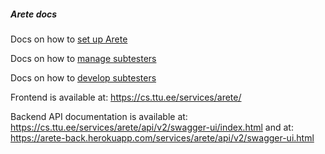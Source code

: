 ##### Arete docs ####

Docs on how to [set up Arete](docs/TESTER.md)

Docs on how to [manage subtesters](docs/SUB_TESTER_FOR_TEACHER.md)

Docs on how to [develop subtesters](docs/SUB_TESTER_FOR_DEVELOPER.md)

Frontend is available at: https://cs.ttu.ee/services/arete/

Backend API documentation is available at: https://cs.ttu.ee/services/arete/api/v2/swagger-ui/index.html and at: https://arete-back.herokuapp.com/services/arete/api/v2/swagger-ui.html
